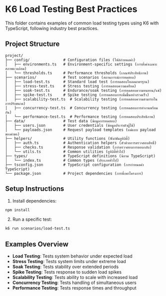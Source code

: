 # K6 Load Testing Best Practices

This folder contains examples of common load testing types using K6 with TypeScript, following industry best practices.

## Project Structure

```
project/
├── config/               # Configuration files (ไฟล์กำหนดค่า)
│   ├── environments.ts   # Environment-specific settings (การตั้งค่าเฉพาะสภาพแวดล้อม)
│   └── thresholds.ts     # Performance thresholds (เกณฑ์ประสิทธิภาพ)
├── scenarios/            # Test scenarios (สถานการณ์การทดสอบ)
│   ├── load-test.ts      # Standard load test (การทดสอบโหลดมาตรฐาน)
│   ├── stress-test.ts    # Stress testing (การทดสอบความเครียด)
│   ├── soak-test.ts      # Endurance/soak testing (การทดสอบความทนทาน/แช่)
│   ├── spike-test.ts     # Spike testing (การทดสอบการเพิ่มขึ้นอย่างรวดเร็ว)
│   ├── scalability-test.ts  # Scalability testing (การทดสอบความสามารถในการปรับขนาด)
│   ├── concurrency-test.ts  # Concurrency testing (การทดสอบการทำงานพร้อมกัน)
│   └── performance-test.ts  # Performance testing (การทดสอบประสิทธิภาพ)
├── data/                 # Test data (ข้อมูลการทดสอบ)
│   ├── users.json        # User credentials (ข้อมูลประจำตัวผู้ใช้)
│   └── payloads.json     # Request payload templates (แม่แบบ payload ของคำขอ)
├── helpers/              # Utility functions (ฟังก์ชันยูทิลิตี้)
│   ├── auth.ts           # Authentication helpers (ตัวช่วยการตรวจสอบสิทธิ์)
│   ├── checks.ts         # Response validation (การตรวจสอบการตอบกลับ)
│   └── utils.ts          # Common utilities (ยูทิลิตี้ทั่วไป)
├── types/                # TypeScript definitions (นิยาม TypeScript)
│   └── index.ts          # Common types (ประเภททั่วไป)
├── tsconfig.json         # TypeScript configuration (การกำหนดค่า TypeScript)
└── package.json          # Project dependencies (การพึ่งพาโครงการ)
```

## Setup Instructions

1. Install dependencies:
```bash
npm install
```

2. Run a specific test:
```bash
k6 run scenarios/load-test.ts
```

## Examples Overview

- **Load Testing**: Tests system behavior under expected load
- **Stress Testing**: Tests system limits under extreme load
- **Soak Testing**: Tests stability over extended periods
- **Spike Testing**: Tests response to sudden load spikes
- **Scalability Testing**: Tests ability to scale with increased load
- **Concurrency Testing**: Tests handling of simultaneous users
- **Performance Testing**: Tests response times and throughput
